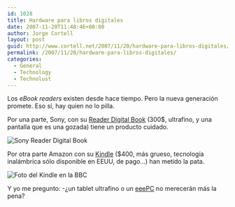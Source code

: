 ```yaml
---
id: 1028
title: Hardware para libros digitales
date: 2007-11-20T11:48:46+00:00
author: Jorge Cortell
layout: post
guid: http://www.cortell.net/2007/11/20/hardware-para-libros-digitales/
permalink: /2007/11/20/hardware-para-libros-digitales/
categories:
  - General
  - Technology
  - Technolust
---
```

Los _eBook readers_ existen desde hace tiempo. Pero la nueva generación promete. Eso sí­, hay quien no lo pilla.

Por una parte, Sony, con su <a target="_blank" title="SonyStyle" href="http://www.sonystyle.com/webapp/wcs/stores/servlet/CategoryDisplay?catalogId=10551&storeId=10151&langId=-1&categoryId=8198552921644523779">Reader Digital Book</a> (300$, ultrafino, y una pantalla que es una gozada) tiene un producto cuidado.

![Sony Reader Digital Book](http://www.sonystyle.com/wcsstore/SonyStyleStorefrontAssetStore/img/195x128/PRS505LC.jpg "Sony Reader Digital Book")

Por otra parte Amazon con su <a target="_blank" title="noticia en la BBC" href="http://news.bbc.co.uk/2/hi/technology/7101392.stm">Kindle</a> ($400, más grueso, tecnologí­a inalámbrica sólo disponible en EEUU, de pago&#8230;) han metido la pata.

![Foto del Kindle en la BBC](http://newsimg.bbc.co.uk/media/images/44248000/jpg/_44248776_kindle-amazon400.jpg "Foto del Kindle en la BBC")

Y yo me pregunto: -¿un tablet ultrafino o un <a target="_blank" title="eeePC en EndGadget" href="http://es.engadget.com/tag/eee%20pc">eeePC</a> no merecerán más la pena?